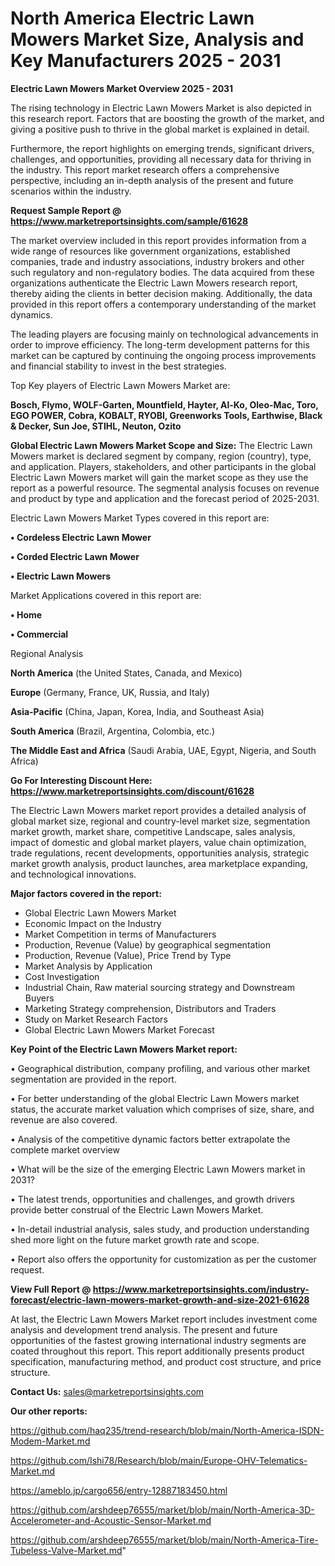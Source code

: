 # North America Electric Lawn Mowers Market Size, Analysis and Key Manufacturers 2025 - 2031

<Strong> Electric Lawn Mowers Market Overview 2025 - 2031</strong>

The rising technology in Electric Lawn Mowers Market is also depicted in this research report. Factors that are boosting the growth of the market, and giving a positive push to thrive in the global market is explained in detail.

Furthermore, the report highlights on emerging trends, significant drivers, challenges, and opportunities, providing all necessary data for thriving in the industry. This report market research offers a comprehensive perspective, including an in-depth analysis of the present and future scenarios within the industry.

<strong>Request Sample Report @ <a href=https://www.marketreportsinsights.com/sample/61628>https://www.marketreportsinsights.com/sample/61628</a></strong>

The market overview included in this report provides information from a wide range of resources like government organizations, established companies, trade and industry associations, industry brokers and other such regulatory and non-regulatory bodies. The data acquired from these organizations authenticate the Electric Lawn Mowers research report, thereby aiding the clients in better decision making. Additionally, the data provided in this report offers a contemporary understanding of the market dynamics.

The leading players are focusing mainly on technological advancements in order to improve efficiency. The long-term development patterns for this market can be captured by continuing the ongoing process improvements and financial stability to invest in the best strategies.

Top Key players of Electric Lawn Mowers Market are:

<strong>Bosch, Flymo, WOLF-Garten, Mountfield, Hayter, Al-Ko, Oleo-Mac, Toro, EGO POWER, Cobra, KOBALT, RYOBI, Greenworks Tools, Earthwise, Black & Decker, Sun Joe, STIHL, Neuton, Ozito</strong>

<strong><b>Global Electric Lawn Mowers Market Scope and Size:</b></strong>
The Electric Lawn Mowers market is declared segment by company, region (country), type, and application. Players, stakeholders, and other participants in the global Electric Lawn Mowers market will gain the market scope as they use the report as a powerful resource. The segmental analysis focuses on revenue and product by type and application and the forecast period of 2025-2031.

Electric Lawn Mowers Market Types covered in this report are:

<strong>• Cordeless Electric Lawn Mower

• Corded Electric Lawn Mower

• Electric Lawn Mowers</strong>

Market Applications covered in this report are:

<strong>• Home

• Commercial</strong> 

Regional Analysis

<strong>North America</strong> (the United States, Canada, and Mexico)

<strong>Europe</strong> (Germany, France, UK, Russia, and Italy)

<strong>Asia-Pacific</strong> (China, Japan, Korea, India, and Southeast Asia)

<strong>South America</strong> (Brazil, Argentina, Colombia, etc.)

<strong>The Middle East and Africa</strong> (Saudi Arabia, UAE, Egypt, Nigeria, and South Africa)

<strong>Go For Interesting Discount Here: <a href=https://www.marketreportsinsights.com/discount/61628>https://www.marketreportsinsights.com/discount/61628</a></strong>

The Electric Lawn Mowers market report provides a detailed analysis of global market size, regional and country-level market size, segmentation market growth, market share, competitive Landscape, sales analysis, impact of domestic and global market players, value chain optimization, trade regulations, recent developments, opportunities analysis, strategic market growth analysis, product launches, area marketplace expanding, and technological innovations.

<strong><b>Major factors covered in the report:</b></strong>
<ul>
  <li>Global Electric Lawn Mowers Market </li>
  <li>Economic Impact on the Industry</li>
  <li>Market Competition in terms of Manufacturers</li>
  <li>Production, Revenue (Value) by geographical segmentation</li>
  <li>Production, Revenue (Value), Price Trend by Type</li>
  <li>Market Analysis by Application</li>
  <li>Cost Investigation</li>
  <li>Industrial Chain, Raw material sourcing strategy and Downstream Buyers</li>
  <li>Marketing Strategy comprehension, Distributors and Traders</li>
  <li>Study on Market Research Factors</li>
  <li>Global Electric Lawn Mowers Market Forecast</li>
</ul>

<strong><b>Key Point of the Electric Lawn Mowers Market report:</b></strong>

• Geographical distribution, company profiling, and various other market segmentation are provided in the report.

• For better understanding of the global Electric Lawn Mowers market status, the accurate market valuation which comprises of size, share, and revenue are also covered.

• Analysis of the competitive dynamic factors better extrapolate the complete market overview

• What will be the size of the emerging Electric Lawn Mowers market in 2031?

• The latest trends, opportunities and challenges, and growth drivers provide better construal of the Electric Lawn Mowers Market.

• In-detail industrial analysis, sales study, and production understanding shed more light on the future market growth rate and scope.

• Report also offers the opportunity for customization as per the customer request.

<strong><b>View Full Report @ <a href=https://www.marketreportsinsights.com/industry-forecast/electric-lawn-mowers-market-growth-and-size-2021-61628>https://www.marketreportsinsights.com/industry-forecast/electric-lawn-mowers-market-growth-and-size-2021-61628</a></b></strong>


At last, the Electric Lawn Mowers Market report includes investment come analysis and development trend analysis. The present and future opportunities of the fastest growing international industry segments are coated throughout this report. This report additionally presents product specification, manufacturing method, and product cost structure, and price structure.

<strong>Contact Us:</strong>
sales@marketreportsinsights.com

<strong>Our other reports:</strong>

<a href=https://github.com/haq235/trend-research/blob/main/North-America-ISDN-Modem-Market.md>https://github.com/haq235/trend-research/blob/main/North-America-ISDN-Modem-Market.md</a>

<a href=https://github.com/Ishi78/Research/blob/main/Europe-OHV-Telematics-Market.md>https://github.com/Ishi78/Research/blob/main/Europe-OHV-Telematics-Market.md</a>

<a href=https://ameblo.jp/cargo656/entry-12887183450.html>https://ameblo.jp/cargo656/entry-12887183450.html</a>

<a href=https://github.com/arshdeep76555/market/blob/main/North-America-3D-Accelerometer-and-Acoustic-Sensor-Market.md>https://github.com/arshdeep76555/market/blob/main/North-America-3D-Accelerometer-and-Acoustic-Sensor-Market.md</a>

<a href=https://github.com/arshdeep76555/market/blob/main/North-America-Tire-Tubeless-Valve-Market.md>https://github.com/arshdeep76555/market/blob/main/North-America-Tire-Tubeless-Valve-Market.md</a>"
